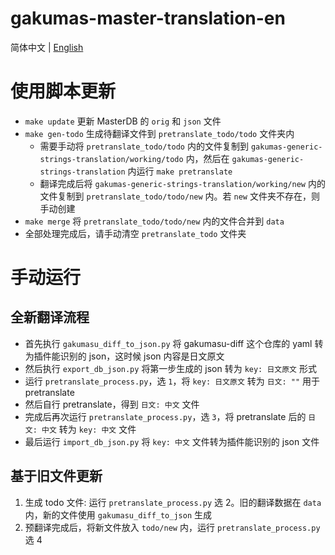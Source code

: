 # gakumas-master-translation-en


简体中文 | [English](README.md)



# 使用脚本更新

 - `make update` 更新 MasterDB 的 `orig` 和 `json` 文件
 - `make gen-todo` 生成待翻译文件到 `pretranslate_todo/todo` 文件夹内
   - 需要手动将 `pretranslate_todo/todo` 内的文件复制到 `gakumas-generic-strings-translation/working/todo` 内，然后在 `gakumas-generic-strings-translation` 内运行 `make pretranslate`
   - 翻译完成后将 `gakumas-generic-strings-translation/working/new` 内的文件复制到 `pretranslate_todo/todo/new` 内。若 `new` 文件夹不存在，则手动创建
 - `make merge` 将 `pretranslate_todo/todo/new` 内的文件合并到 `data`
 - 全部处理完成后，请手动清空 `pretranslate_todo` 文件夹



# 手动运行

## 全新翻译流程

 - 首先执行 `gakumasu_diff_to_json.py` 将 gakumasu-diff 这个仓库的 yaml 转为插件能识别的 json，这时候 json 内容是日文原文
 - 然后执行 `export_db_json.py` 将第一步生成的 json 转为 `key: 日文原文` 形式
 - 运行 `pretranslate_process.py`，选 `1`，将 `key: 日文原文` 转为 `日文: ""` 用于 pretranslate
 - 然后自行 pretranslate，得到 `日文: 中文` 文件
 - 完成后再次运行 `pretranslate_process.py`，选 `3`，将 pretranslate 后的 `日文: 中文` 转为 `key: 中文` 文件
 - 最后运行 `import_db_json.py` 将 `key: 中文` 文件转为插件能识别的 json 文件

## 基于旧文件更新

1. 生成 todo 文件: 运行 `pretranslate_process.py` 选 2。旧的翻译数据在 `data` 内，新的文件使用 `gakumasu_diff_to_json` 生成
2. 预翻译完成后，将新文件放入 `todo/new` 内，运行 `pretranslate_process.py` 选 4